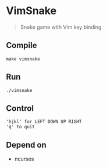 # VimSnake

> Snake game with Vim key binding

## Compile

    make vimsnake

## Run

    ./vimsnake

## Control

    'hjkl' for LEFT DOWN UP RIGHT
    'q' to quit

## Depend on

* ncurses
